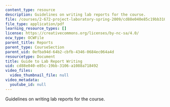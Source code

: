 ```yaml
---
content_type: resource
description: Guidelines on writing lab reports for the course.
file: /courses/2-672-project-laboratory-spring-2009/cd88e040e85c19bb3106a1088a718492_labmanual.pdf
file_type: application/pdf
learning_resource_types: []
license: https://creativecommons.org/licenses/by-nc-sa/4.0/
ocw_type: OCWFile
parent_title: Reports
parent_type: CourseSection
parent_uid: 0efba94d-64b2-cbfb-4346-0684ec064a4d
resourcetype: Document
title: Guide to Lab Report Writing
uid: cd88e040-e85c-19bb-3106-a1088a718492
video_files:
  video_thumbnail_file: null
video_metadata:
  youtube_id: null
---
```

Guidelines on writing lab reports for the course.